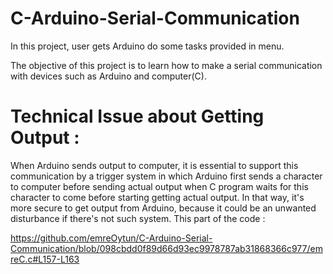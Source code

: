 # C-Arduino-Serial-Communication
In this project, user gets Arduino do some tasks provided in menu. 

The objective of this project is to learn how to make a serial communication with devices such as Arduino and computer(C).

# Technical Issue about Getting Output :

When Arduino sends output to computer, it is essential to support this communication by a trigger system in which Arduino first sends a character to computer before sending actual output when C program waits for this character to come before starting getting actual output. In that way, it's more secure to get output from Arduino, because it could be an unwanted disturbance if there's not such system. This part of the code :

https://github.com/emreOytun/C-Arduino-Serial-Communication/blob/098cbdd0f89d66d93ec9978787ab31868366c977/emreC.c#L157-L163

